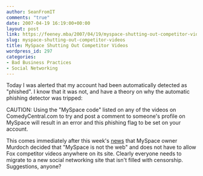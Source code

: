 ```yaml
---
author: SeanFromIT
comments: "true"
date: 2007-04-19 16:19:00+00:00
layout: post
link: https://feeney.mba/2007/04/19/myspace-shutting-out-competitor-videos/
slug: myspace-shutting-out-competitor-videos
title: MySpace Shutting Out Competitor Videos
wordpress_id: 297
categories:
- Bad Business Practices
- Social Networking
---
```


Today I was alerted that my account had been automatically detected as "phished". I know that it was not, and have a theory on why the automatic phishing detector was tripped:  
  
CAUTION: Using the "MySpace code" listed on any of the videos on ComedyCentral.com to try and post a comment to someone's profile on MySpace will result in an error and this phishing flag to be set on your account.  
  
This comes immediately after this week's [news](http://www.wired.com/entertainment/music/commentary/listeningpost/2007/04/listeningpost_0416) that MySpace owner Murdoch decided that "MySpace is not the web" and does not have to allow Fox competitor videos anywhere on its site. Clearly everyone needs to migrate to a new social networking site that isn't filled with censorship. Suggestions, anyone?
